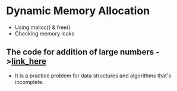# 	Dynamic Memory Allocation

- Using malloc() & free()
- Checking memory leaks

## The code for addition of large numbers ->[link_here](https://github.com/Taiwopeter-babs/alx-low_level_programming/blob/bc850b886ab4e7246cc67ae34b16b1efd00566ef/0x0C-more_malloc_free/taiwo-add-large-num.c)

- It is a practice problem for data structures and algorithms that's incomplete.
